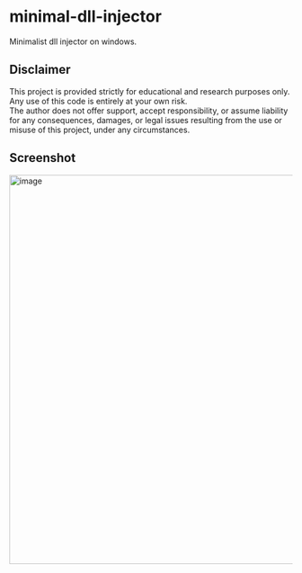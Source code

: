 # minimal-dll-injector
Minimalist dll injector on windows.

## Disclaimer

This project is provided strictly for educational and research purposes only.  
Any use of this code is entirely at your own risk.  
The author does not offer support, accept responsibility, or assume liability for any consequences, damages, or legal issues resulting from the use or misuse of this project, under any circumstances.

## Screenshot
<img width="927" height="692" alt="image" src="https://github.com/user-attachments/assets/318bdf0c-c6b4-4f38-bea3-161f05a4e36f" />

